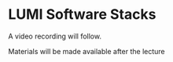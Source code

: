 # LUMI Software Stacks

A video recording will follow.

Materials will be made available after the lecture

<!--
Extra materials

-   [Slides](https://462000265.lumidata.eu/2day-20240502/files/LUMI-2day-20240502-05-software.pdf)

-   [Course notes](05_Software_stacks.md)
-->
